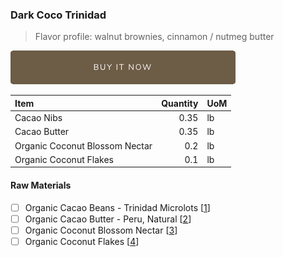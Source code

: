 ### Dark Coco Trinidad
> Flavor profile: walnut brownies, cinnamon / nutmeg butter

[![Buy Now](/assets/images/buy-now.png "Buy Now")](https://shop.osocra.com/collections/bars/products/21052813)

| Item | Quantity | UoM  |
| :---     | ---:    | :--- |
| Cacao Nibs  | 0.35    | lb    |
| Cacao Butter   | 0.35    | lb    |
| Organic Coconut Blossom Nectar   | 0.2      | lb      |
| Organic Coconut Flakes     | 0.1      | lb      |

#### Raw Materials
- [ ] Organic Cacao Beans -  Trinidad Microlots [[1](/vendors)]
- [ ] Organic Cacao Butter - Peru, Natural [[2](/vendors)]
- [ ] Organic Coconut Blossom Nectar [[3](/vendors)]
- [ ] Organic Coconut Flakes [[4](/vendors)]
